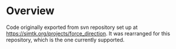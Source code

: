 # Overview

Code originally exported from svn repository set up at
https://simtk.org/projects/force_direction.  It was rearranged for
this repository, which is the one currently supported.
